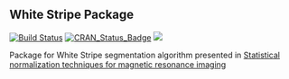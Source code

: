 ## White Stripe Package
[![Build Status](https://travis-ci.org/muschellij2/WhiteStripe.svg?branch=master)](https://travis-ci.org/muschellij2/WhiteStripe)
[![CRAN_Status_Badge](http://www.r-pkg.org/badges/version/WhiteStripe)](http://cran.rstudio.com/web/packages/WhiteStripe/index.html)
[![](http://cranlogs.r-pkg.org/badges/grand-total/WhiteStripe)](http://cran.rstudio.com/web/packages/WhiteStripe/index.html)



Package for White Stripe segmentation algorithm presented in
[Statistical normalization techniques for magnetic resonance imaging](http://www.sciencedirect.com/science/article/pii/S221315821400117X)